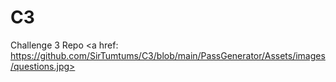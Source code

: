 # C3
Challenge 3 Repo
<a href: https://github.com/SirTumtums/C3/blob/main/PassGenerator/Assets/images/questions.jpg>
